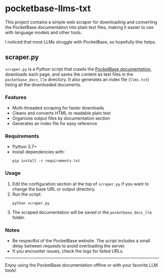 # pocketbase-llms-txt

This project contains a simple web scraper for downloading and converting the PocketBase documentation into plain text files, making it easier to use with language models and other tools.

I noticed that most LLMs struggle with PocketBase, so hopefully this helps.  

## scraper.py

`scraper.py` is a Python script that crawls the [PocketBase documentation](https://pocketbase.io/docs/), downloads each page, and saves the content as text files in the `pocketbase_docs_llm` directory. It also generates an index file (`llms.txt`) listing all the downloaded documents.

### Features

- Multi-threaded scraping for faster downloads
- Cleans and converts HTML to readable plain text
- Organizes output files by documentation section
- Generates an index file for easy reference

### Requirements

- Python 3.7+
- Install dependencies with:
  ```
  pip install -r requirements.txt
  ```

### Usage

1. Edit the configuration section at the top of `scraper.py` if you want to change the base URL or output directory.
2. Run the script:
   ```
   python scraper.py
   ```
3. The scraped documentation will be saved in the `pocketbase_docs_llm` folder.

### Notes

- Be respectful of the PocketBase website. The script includes a small delay between requests to avoid overloading the server.
- If you encounter issues, check the logs for failed URLs.

---

Enjoy using the PocketBase documentation offline or with your favorite LLM tools!
